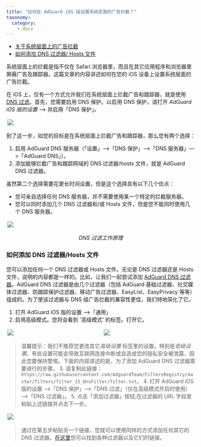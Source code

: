 ```yaml
---
title: "如何在 AdGuard iOS 版设置系统层面的广告拦截？"
taxonomy:
  category:
    - docs
---
```


- [关于系统层面上的广告拦截](#system-wide)
- [如何添加 DNS 过滤器/ Hosts 文件](#filters)

<a name="system-wide"></a>
系统层面上的拦截是指不仅在 Safari 浏览器里，而且在其它应用程序和浏览器里屏蔽广告及跟踪器。这篇文章的内容讲述如何在您的 iOS 设备上设置系统层面的广告拦截。

在 iOS 上，仅有一个方式允许我们在系统层面上拦截广告和跟踪器，就是使用 [DNS 过滤](https://kb.adguard.com/en/general/dns-filtering)。首先，您需要启用 DNS 保护。以启用 DNS 保护，请打开 _AdGuard iOS 版的设置_ —> 并启用「DNS 保护」。

<img src="https://cdn.adguard.com/public/Adguard/Blog/ios_dns_protection_zhcn.PNG" style="border: 1px solid #efefef; max-width: 350px; padding: 2px;">

到了这一步，如您的目标是在系统层面上拦截广告和跟踪器，那么您有两个选择：

1. 启用 AdGuard DNS 服务器（「设置」—>「DNS 保护」—>「DNS 服务器」—>「AdGuard DNS」）。
2. 添加能够拦截广告和跟踪网域的 DNS 过滤器/hosts 文件，就是 AdGuard DNS 过滤器。

虽然第二个选择需要花更长时间设置，但是这个选择具有以下几个优点：

- 您可亲自选择任何 DNS 服务器，并不需要使用某一个特定的拦截服务器。
- 您可以同时添加几个 DNS 过滤器和/或 Hosts 文件，但是您不能同时使用几个 DNS 服务器。

<img src="https://cdn.adguard.com/public/Adguard/kb/DNS_filtering/how_dns_filtering_works_cn.png" style="border: 1px solid #efefef; max-width: 350px; padding: 2px;">
<p align="center"><i>DNS 过滤工作原理</i></p>

<a name="filters"></a>

### 如何添加 DNS 过滤器/Hosts 文件

您可以添加任何一个 DNS 过滤器或 Hosts 文件。无论是 DNS 过滤器还是 Hosts 文件，说明的内容都是一样的。比如，让我们一起尝试添加 [AdGuard DNS 过滤器](https://github.com/AdguardTeam/AdguardSDNSFilter)。AdGuard DNS 过滤器是由几个过滤器（包括 AdGuard 基础过滤器、社交媒体过滤器、防跟踪保护过滤器、移动广告过滤器、EasyList、EasyPrivacy 等等）组成的。为了使该过滤器与 DNS 级广告拦截的兼容性更佳，我们特地简化了它。

1. 打开 AdGuard iOS 版的设置 —>「通用」
2. 启用高级模式。您将会看到 '高级模式' 的标签。打开它。
<div style="display:flex">
     <div style="flex:1;padding-right:5px;">
          <img src="https://cdn.adguard.com/public/Adguard/kb/newscreenshots/Zh/advanced_mode.png" style="border: 1px solid #efefef; max-width: 350px; padding: 2px;">
     </div>
     <div style="flex:1;padding-left:5px;">
          <img src="https://cdn.adguard.com/public/Adguard/Blog/ios_advanced_settings_zhcn.PNG" style="border: 1px solid #efefef; max-width: 350px; padding: 2px;">
     </div>
</div>

> 温馨提示：我们不推荐您更改其它*高级设置* 标签里的设置，特别是*低级设置*。有些设置可能会导致互联网连接中断或会造成您的隐私安全被泄露，因此您要保持警惕。下面的内容讲述的是，为了添加 AdGuard DNS 过滤器需要进行的步骤。 3. 请复制此链接：`https://raw.githubusercontent.com/AdguardTeam/FiltersRegistry/master/filters/filter_15_DnsFilter/filter.txt`。 4. 打开 AdGuard iOS 版的设置 —>「DNS 保护」—>「DNS 过滤」（仅在高级模式开启时使用）—>「DNS 过滤器」。 5. 点击「添加过滤器」按钮,在过滤器的 URL 字段里粘贴上述链接并点击下一步。

<img src="https://cdn.adguard.com/public/Adguard/kb/newscreenshots/Zh/dns_filters.png" style="border: 1px solid #efefef; max-width: 350px; padding: 2px;">

> 通过在第五步粘贴另一个链接，您就可以使用同样的方式添加任何其它的 DNS 过滤器。[在这里](https://filterlists.com)您可以找到各种过滤器以及它们的链接。
